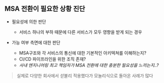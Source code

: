 ## MSA 전환이 필요한 상황 진단

- 필요성에 의한 판단
	- 서비스 하나의 부하 때문에 다른 서비스가 모두 영향을 받게 되는 경우

- 가능 여부 측면에 대한 판단
	- MSA구조와 각 서비스의 통신에 대한 기본적인 아키텍쳐를 이해하는지?
	- CI/CD 파이프라인을 위한 조직 존재?
	- *사내 엔지니어링 최고 책임자가 MSA 전환에 대한 충분한 필요성을 느끼는지..?*

> 실제로 다양한 회사에서 섣불리 적용했다가 모놀리식으로 돌아온 사례가 많다
